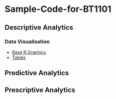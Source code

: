 # Sample-Code-for-BT1101
## Descriptive Analytics
### Data Visualisation
- [Base R Graphics](1-1.md)
- [Tables](1-2.md)
## Predictive Analytics
## Prescriptive Analytics
